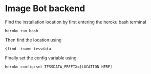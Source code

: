 # Image Bot backend 

Find the installation location by first entering the heroku bash terminal

`heroku run bash`

Then find the location using 

`$find -iname tessdata`

Finally set the config variable using 

`heroku config:set TESSDATA_PREFIX=[LOCATION HERE]`
